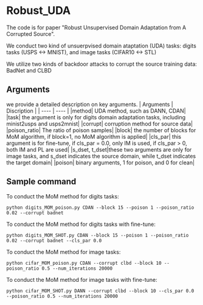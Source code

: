 # Robust_UDA
The code is for paper "Robust Unsupervised Domain Adaptation from A Corrupted Source".

We conduct two kind of unsuerpvised domain ataptation (UDA) tasks:
digits tasks (USPS <-> MNIST), and image tasks (CIFAR10 <-> STL)

We utilize two kinds of backdoor attacks to corrupt the source training data:
BadNet and CLBD
## Arguments
we provide a detailed description on key arguments.
| Arguments   | Discription  |
|  ----  | ----  |
|method| UDA method, such as DANN, CDAN|
|task| the argument is only for digits domain adaptation tasks, including minist2usps and usps2mnist|
|corrupt| corruption method for source data|
|poison_ratio| The ratio of poison samples|
|block| the number of blocks for MoM algorithm, if block=1, no MoM algorithm is applied|
|cls_par| this argument is for fine-tune, if cls_par = 0.0, only IM is used, if cls_par > 0, both IM and PL are used|
|s_dset, t_dset|these two arguments are only for image tasks, and s_dset indicates the source domain, while t_dset indicates the target domain|
|poison| binary arguments, 1 for poison, and 0 for clean|

## Sample command
To conduct the MoM method for digits tasks:

``python digits_MOM_poison.py CDAN --block 15 --poison 1 --poison_ratio 0.02 --corrupt badnet``

To conduct the MoM method for digits tasks with fine-tune:

``python digits_MOM_SHOT.py CDAN --block 15 --poison 1 --poison_ratio 0.02 --corrupt badnet --cls_par 0.0``

To conduct the MoM method for image tasks:

``python cifar_MOM_poison.py CDAN --corrupt clbd --block 10 --poison_ratio 0.5 --num_iterations 20000``

To conduct the MoM method for image tasks with fine-tune:

``python cifar_MOM_SHOT.py DANN --corrupt clbd --block 10 --cls_par 0.0 --poison_ratio 0.5 --num_iterations 20000``

